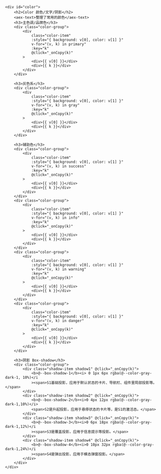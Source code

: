     <div id="color">
        <h2>Color 颜色/文字/阴影</h2>
        <aex-text>整理了常用的颜色</aex-text>
        <h3>主色调/品牌色</h3>
        <div class="color-group">
            <div
                class="color-item"
                :style="{ background: v[0], color: v[1] }"
                v-for="(v, k) in primary"
                :key="k"
                @click="_onCopy(k)"
            >
                <div>{{ v[0] }}</div>
                <div>{{ k }}</div>
            </div>
        </div>

        <h3>灰色系</h3>
        <div class="color-group">
            <div
                class="color-item"
                :style="{ background: v[0], color: v[1] }"
                v-for="(v, k) in gray"
                :key="k"
                @click="_onCopy(k)"
            >
                <div>{{ v[0] }}</div>
                <div>{{ k }}</div>
            </div>
        </div>

        <h3>辅助色</h3>
        <div class="color-group">
            <div
                class="color-item"
                :style="{ background: v[0], color: v[1] }"
                v-for="(v, k) in success"
                :key="k"
                @click="_onCopy(k)"
            >
                <div>{{ v[0] }}</div>
                <div>{{ k }}</div>
            </div>
        </div>
        <div class="color-group">
            <div
                class="color-item"
                :style="{ background: v[0], color: v[1] }"
                v-for="(v, k) in info"
                :key="k"
                @click="_onCopy(k)"
            >
                <div>{{ v[0] }}</div>
                <div>{{ k }}</div>
            </div>
        </div>
        <div class="color-group">
            <div
                class="color-item"
                :style="{ background: v[0], color: v[1] }"
                v-for="(v, k) in warning"
                :key="k"
                @click="_onCopy(k)"
            >
                <div>{{ v[0] }}</div>
                <div>{{ k }}</div>
            </div>
        </div>
        <div class="color-group">
            <div
                class="color-item"
                :style="{ background: v[0], color: v[1] }"
                v-for="(v, k) in danger"
                :key="k"
                @click="_onCopy(k)"
            >
                <div>{{ v[0] }}</div>
                <div>{{ k }}</div>
            </div>
        </div>

        <h3>阴影 Box-shadow</h3>
        <div class="color-group">
            <div class="shadow-item shadow1" @click="_onCopy(k)">
                <b>@--box-shadow-1</b><i> 0 1px 6px rgba(@--color-gray-dark-1, 10%)</i
                ><span>S1基础投影，应用于默认状态的卡片、导航栏、组件里局部投影等。</span>
            </div>
            <div class="shadow-item shadow2" @click="_onCopy(k)">
                <b>@--box-shadow-2</b><i>0 4px 12px rgba(@--color-gray-dark-1,10%)</i>
                <span>S2是升起投影，应用于悬停状态的卡片等，是S1的激活态。</span>
            </div>
            <div class="shadow-item shadow3" @click="_onCopy(k)">
                <b>@--box-shadow-3</b><i>0 6px 18px rgba(@--color-gray-dark-1,12%)</i
                ><span>S3是覆盖投影，应用于信息提示等投影。</span>
            </div>
            <div class="shadow-item shadow4" @click="_onCopy(k)">
                <b>@--box-shadow-4</b><i>0 10px 32px rgba(@--color-gray-dark-1,24%)</i
                ><span>S4是弹出投影，应用于模态弹窗投影。</span>
            </div>
        </div>
    </div>

<script>
import copy from 'copy-to-clipboard'; 
export default {

    name: 'color',
    data() {
        return {
            primary: {
                '@--color-primary-dark-2': ['#2A62CE', '#FFF'],
                '@--color-primary-dark-1': ['#306FE9', '#FFF'],
                '@--color-primary': ['#409EFF', '#FFF'],
                '@--color-primary-light-1': ['#99BBFF', '#FFF'],
                '@--color-primary-light-2': ['#EAF1FF', '#697384'],
                '@--color-primary-light-3': ['#F3F7FF', '#697384'],
                '@--color-primary-light-4': ['#FAFBFD', '#697384'],
            },
            gray: {
                '@--color-gray-dark-2': ['#0C1627', '#FFF'],
                '@--color-gray-dark-1': ['#111D30', '#FFF'],
                '@--color-gray': ['#3E495C', '#FFF'],
                '@--color-gray-light-1': ['#697384', '#FFF'],
                '@--color-gray-light-2': ['#99A1B1', '#FFF'],
                '@--color-gray-light-3': ['#C7CBD5', '#3E495C'],
                '@--color-gray-light-4': ['#DBDEE6', '#3E495C'],
                '@--color-gray-light-5': ['#ECEDF0', '#3E495C'],
                '@--color-gray-light-6': ['#F6F7F9', '#3E495C'],
                '@--color-white': ['#FFFFFF', '#697384'],
            },
            success: {
                '@--color-success': ['#3AB293', '#FFF'],
                '@--color-success-light-1': ['#B2E8DD', '#3AB293'],
                '@--color-success-light-2': ['#EBF7F4', '#3AB293'],
            },
            info: {
                '@--color-info': ['#3378FF', '#FFF'],
                '@--color-info-light-1': ['#C1D6FF', '#3378FF'],
                '@--color-info-light-2': ['#EAF1FF', '#3378FF'],
            },
            warning: {
                '@--color-warning': ['#FA6400', '#FFF'],
                '@--color-warning-light-1': ['#FDD0B2', '#FA6400'],
                '@--color-warning-light-2': ['#FEEFE5', '#FA6400'],
            },
            danger: {
                '@--color-danger': ['#E5575A', '#FFF'],
                '@--color-danger-light-1': ['#F7CCCD', '#E5575A'],
                '@--color-danger-light-2': ['#FCEEEE', '#E5575A'],
            },
        };
    },
    methods: {
        _onCopy(txt) {
            copy(txt);
            this.$message.success('已复制到剪贴板！');
        },
    },

}; 
</script>

<style lang="less" scope>
@import 'packages/theme/src/common/var.less'; 
#color {

    h3 {
        margin-top: 50px;
    }
    .color-group {
        display: flex;
        flex-wrap: wrap;

        .color-item {
            box-sizing: border-box;
            display: flex;
            justify-content: space-around;
            flex-direction: column;
            width: 200px;
            height: 80px;
            padding: 10px;
            color: #fff;
            margin-right: 20px;
            margin-bottom: 20px;
            font-size: 14px;
            border-radius: 5px;
            box-shadow: @--box-shadow-1;
            cursor: pointer;
            &:hover {
                box-shadow: @--box-shadow-2;
            }
        }
        .shadow-item {
            box-sizing: border-box;
            display: flex;
            justify-content: space-around;
            flex-direction: column;
            width: 300px;
            height: 120px;
            padding: 10px;
            color: @--color-gray;
            margin-right: 20px;
            margin-bottom: 20px;
            font-size: 14px;
            border-radius: 5px;
            cursor: pointer;
            &.shadow1 {
                box-shadow: @--box-shadow-1;
                &:hover {
                    box-shadow: @--box-shadow-2;
                }
            }
            &.shadow2 {
                box-shadow: @--box-shadow-2;
            }
            &.shadow3 {
                box-shadow: @--box-shadow-3;
            }
            &.shadow4 {
                box-shadow: @--box-shadow-4;
            }
            i {
                line-height: 2;
            }
            span {
                color: @--color-gray-light-2;
            }
        }
    }

}
</style>
